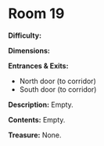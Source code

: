 # Room 19

**Difficulty:** 

**Dimensions:** 

**Entrances & Exits:**
- North door (to corridor)
- South door (to corridor)

**Description:**
Empty.

**Contents:**
Empty.

**Treasure:**
None.